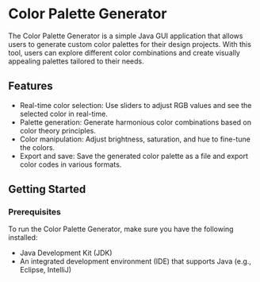# Color Palette Generator

The Color Palette Generator is a simple Java GUI application that allows users to generate custom color palettes for their design projects. With this tool, users can explore different color combinations and create visually appealing palettes tailored to their needs.

## Features

- Real-time color selection: Use sliders to adjust RGB values and see the selected color in real-time.
- Palette generation: Generate harmonious color combinations based on color theory principles.
- Color manipulation: Adjust brightness, saturation, and hue to fine-tune the colors.
- Export and save: Save the generated color palette as a file and export color codes in various formats.

## Getting Started

### Prerequisites

To run the Color Palette Generator, make sure you have the following installed:

- Java Development Kit (JDK)
- An integrated development environment (IDE) that supports Java (e.g., Eclipse, IntelliJ)